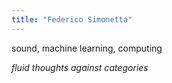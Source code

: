 ```yaml
---
title: "Federico Simonetta"
---
```


sound, machine learning, computing

_fluid thoughts against categories_
